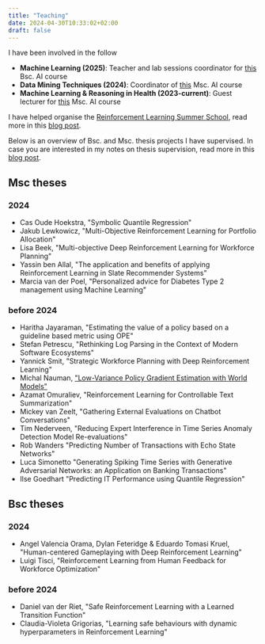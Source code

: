 ```yaml
---
title: "Teaching"
date: 2024-04-30T10:33:02+02:00
draft: false
---
```

I have been involved in the follow
* **Machine Learning (2025)**: Teacher and lab sessions coordinator for [this](https://studiegids.vu.nl/en/courses/2024-2025/X_400154#/) Bsc. AI course
* **Data Mining Techniques (2024)**: Coordinator of [this](https://studiegids.vu.nl/en/courses/2023-2024/X_400108#/) Msc. AI course
* **Machine Learning & Reasoning in Health (2023-current)**: Guest lecturer for [this](https://studiegids.vu.nl/en/courses/2024-2025/XM_0102#/) Msc. AI course


I have helped organise the [Reinforcement Learning Summer School](https://rlsummerschool.com/), read more in this [blog post](http://localhost:1313/posts/reinforcement-learning-summer-school/).

Below is an overview of Bsc. and Msc. thesis projects I have supervised.
In case you are interested in my notes on thesis supervision, read more in this [blog post](/posts/student_supervision/).

## Msc theses
### 2024
* Cas Oude Hoekstra, "Symbolic Quantile Regression"
* Jakub Lewkowicz, "Multi-Objective Reinforcement Learning for Portfolio Allocation"
* Lisa Beek, "Multi-objective Deep Reinforcement Learning for Workforce Planning"
* Yassin ben Allal, "The application and benefits of applying Reinforcement Learning in Slate Recommender Systems"
* Marcia van der Poel, "Personalized advice for Diabetes Type 2 management using Machine Learning"

### before 2024
* Haritha Jayaraman, "Estimating the value of a policy based on a guideline based metric using OPE"
* Stefan Petrescu, "Rethinking Log Parsing in the Context of Modern Software Ecosystems"
* Yannick Smit, "Strategic Workforce Planning with Deep Reinforcement Learning"
* Michal Nauman, ["Low-Variance Policy Gradient Estimation with World Models"](https://arxiv.org/abs/2010.15622)
* Azamat Omuraliev, "Reinforcement Learning for Controllable Text Summarization"
* Mickey van Zeelt, "Gathering External Evaluations on Chatbot Conversations"
* Tim Nederveen, "Reducing Expert Interference in Time Series Anomaly Detection Model Re-evaluations"
* Rob Wanders "Predicting Number of Transactions with Echo State Networks"
* Luca Simonetto "Generating Spiking Time Series with Generative Adversarial Networks: an Application on Banking Transactions"
* Ilse Goedhart "Predicting IT Performance using Quantile Regression"

## Bsc theses
### 2024
* Angel Valencia Orama, Dylan Feteridge & Eduardo Tomasi Kruel, "Human-centered Gameplaying with Deep Reinforcement Learning"
* Luigi Tisci, "Reinforcement Learning from Human Feedback for Workforce Optimization"

### before 2024
* Daniel van der Riet, "Safe Reinforcement Learning with a Learned Transition Function"
* Claudia-Violeta Grigorias, "Learning safe behaviours with dynamic hyperparameters in Reinforcement Learning"
